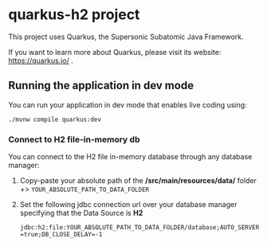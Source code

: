 # quarkus-h2 project

This project uses Quarkus, the Supersonic Subatomic Java Framework.

If you want to learn more about Quarkus, please visit its website: https://quarkus.io/ .

## Running the application in dev mode

You can run your application in dev mode that enables live coding using:
```shell script
./mvnw compile quarkus:dev
```


### Connect to H2 file-in-memory db

You can connect to the H2 file in-memory database through any database manager:

1. Copy-paste your absolute path of the **/src/main/resources/data/** folder +> `YOUR_ABSOLUTE_PATH_TO_DATA_FOLDER`

2. Set the following jdbc connection url over your database manager specifying that the Data Source is **H2**

    `jdbc:h2:file:YOUR_ABSOLUTE_PATH_TO_DATA_FOLDER/database;AUTO_SERVER=true;DB_CLOSE_DELAY=-1`



